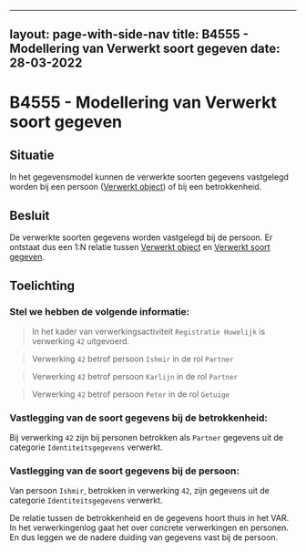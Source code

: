 
---
layout: page-with-side-nav
title: B4555 - Modellering van Verwerkt soort gegeven
date: 28-03-2022
---

# B4555 - Modellering van Verwerkt soort gegeven

## Situatie
In het gegevensmodel kunnen de verwerkte soorten gegevens vastgelegd worden bij een persoon ([Verwerkt object](../../../gegevenswoordenboek/objecttypen/Verwerkt_object.md)) of bij een betrokkenheid. 

## Besluit
De verwerkte soorten gegevens worden vastgelegd bij de persoon. Er ontstaat dus een 1:N relatie tussen [Verwerkt object](../../../gegevenswoordenboek/objecttypen/Verwerkt_object.md) en [Verwerkt soort gegeven](../../../gegevenswoordenboek/objecttypen/Verwerkt_soort_gegeven.md).

## Toelichting
### Stel we hebben de volgende informatie:
>In het kader van verwerkingsactiviteit `Registratie Huwelijk` is verwerking `42` uitgevoerd.

>Verwerking `42` betrof persoon `Ishmir` in de rol `Partner`

>Verwerking `42` betrof persoon `Karlijn` in de rol `Partner`

>Verwerking `42` betrof persoon `Peter` in de rol `Getuige`


### Vastlegging van de soort gegevens bij de betrokkenheid:
Bij verwerking `42` zijn bij personen betrokken als `Partner` gegevens uit de categorie `Identiteitsgegevens` verwerkt.

### Vastlegging van de soort gegevens bij de persoon:
Van persoon `Ishmir`, betrokken in verwerking `42`, zijn gegevens uit de categorie `Identiteitsgegevens` verwerkt.

De relatie tussen de betrokkenheid en de gegevens hoort thuis in het VAR. In het verwerkingenlog gaat het over concrete verwerkingen en personen. En dus leggen we de nadere duiding van gegevens vast bij de persoon.

